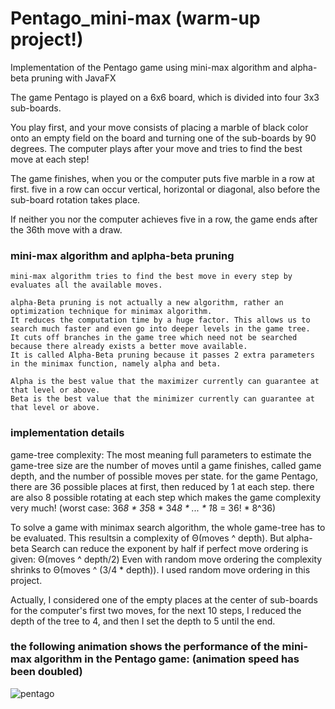 # Pentago_mini-max (warm-up project!)
Implementation of the Pentago game using mini-max algorithm and alpha-beta pruning with JavaFX

The game Pentago is played on a 6x6 board, which is divided into four 3x3 sub-boards. 

You play first, and your move consists of placing a marble of black color onto an empty field on the board and turning one of the sub-boards by 90 degrees. The computer plays after your move and tries to find the best move at each step!

The game finishes, when you or the computer puts five marble in a row at first. five in a row can occur vertical, horizontal or diagonal, also before the sub-board rotation takes place. 

If neither you nor the computer achieves five in a row, the game ends after the 36th move with a draw. 

### mini-max algorithm and aplpha-beta pruning
    mini-max algorithm tries to find the best move in every step by evaluates all the available moves.

    alpha-Beta pruning is not actually a new algorithm, rather an optimization technique for minimax algorithm. 
    It reduces the computation time by a huge factor. This allows us to search much faster and even go into deeper levels in the game tree. 
    It cuts off branches in the game tree which need not be searched because there already exists a better move available. 
    It is called Alpha-Beta pruning because it passes 2 extra parameters in the minimax function, namely alpha and beta.

    Alpha is the best value that the maximizer currently can guarantee at that level or above. 
    Beta is the best value that the minimizer currently can guarantee at that level or above.
    
### implementation details
game-tree complexity: The most meaning full parameters to estimate the game-tree size are the number of moves until a game finishes, called game depth, and the number of possible moves per state. for the game Pentago, there are 36 possible places at first, then reduced by 1 at each step. there are also 8 possible rotating at each step which makes the game complexity very much! (worst case: 36*8 * 35*8 * 34*8 * ... * 1*8 = 36! * 8^36)

To solve a game with minimax search algorithm, the whole game-tree has to be evaluated. This resultsin a complexity of Θ(moves ^ depth). But alpha-beta Search can reduce the exponent by half if perfect move ordering is given: Θ(moves ^ depth/2)
Even with random move ordering the complexity shrinks to Θ(moves ^ (3/4 * depth)). I used random move ordering in this project.

Actually, I considered one of the empty places at the center of sub-boards for the computer's first two moves, for the next 10 steps, I reduced the depth of the tree to 4, and then I set the depth to 5 until the end.

### the following animation shows the performance of the mini-max algorithm in the Pentago game: (animation speed has been doubled)
![pentago](https://user-images.githubusercontent.com/85555218/123473179-732a4100-d60d-11eb-885a-aed27e214637.gif)
